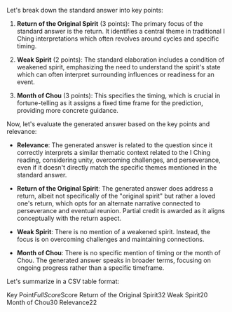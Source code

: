 Let's break down the standard answer into key points:

1. **Return of the Original Spirit** (3 points): The primary focus of the standard answer is the return. It identifies a central theme in traditional I Ching interpretations which often revolves around cycles and specific timing.

2. **Weak Spirit** (2 points): The standard elaboration includes a condition of weakened spirit, emphasizing the need to understand the spirit's state which can often interpret surrounding influences or readiness for an event.

3. **Month of Chou** (3 points): This specifies the timing, which is crucial in fortune-telling as it assigns a fixed time frame for the prediction, providing more concrete guidance.

Now, let's evaluate the generated answer based on the key points and relevance:

- **Relevance**: The generated answer is related to the question since it correctly interprets a similar thematic context related to the I Ching reading, considering unity, overcoming challenges, and perseverance, even if it doesn't directly match the specific themes mentioned in the standard answer.

- **Return of the Original Spirit**: The generated answer does address a return, albeit not specifically of the "original spirit" but rather a loved one's return, which opts for an alternate narrative connected to perseverance and eventual reunion. Partial credit is awarded as it aligns conceptually with the return aspect.

- **Weak Spirit**: There is no mention of a weakened spirit. Instead, the focus is on overcoming challenges and maintaining connections.

- **Month of Chou**: There is no specific mention of timing or the month of Chou. The generated answer speaks in broader terms, focusing on ongoing progress rather than a specific timeframe.

Let's summarize in a CSV table format:

<table>

Key Point$Full Score$Score
Return of the Original Spirit$3$2
Weak Spirit$2$0
Month of Chou$3$0
Relevance$2$2

</table>